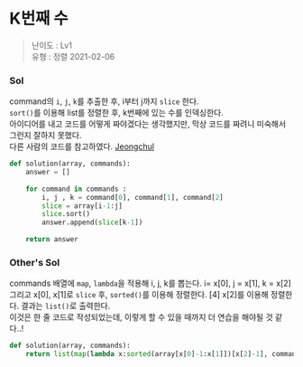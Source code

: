 # K번째 수
> 난이도 : Lv1   
> 유형 : 정렬
> 2021-02-06

### Sol
command의 `i`, `j`, `k`를 추출한 후, i부터 j까지 `slice` 한다.  
`sort()`를 이용해 list를 정렬한 후, k번째에 있는 수를 인덱싱한다.  
아이디어를 내고 코드를 어떻게 짜야겠다는 생각했지만, 막상 코드를 짜려니 미숙해서 그런지 잘하지 못했다.   
다른 사람의 코드를 참고하였다. [Jeongchul](https://jeongchul.tistory.com/640)
```python
def solution(array, commands):
    answer = []
    
    for command in commands :
        i, j , k = command[0], command[1], command[2]
        slice = array[i-1:j]
        slice.sort()
        answer.append(slice[k-1])
        
    return answer
```

### Other's Sol
commands 배열에 `map`, `lambda`을 적용해 i, j, k를 뽑는다. i= x[0], j = x[1], k = x[2] 
그리고 x[0], x[1]로 `slice` 후, `sorted()`를 이용해 정렬한다. [4] x[2]를 이용해 정렬한다. 결과는 `list()`로 출력한다.  
이것은 한 줄 코드로 작성되었는데, 이렇게 할 수 있을 때까지 더 연습을 해야될 것 같다..!
```python
def solution(array, commands):
    return list(map(lambda x:sorted(array[x[0]-1:x[1]])[x[2]-1], commands))
```